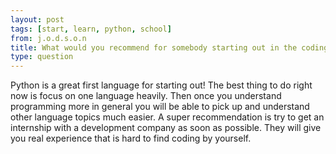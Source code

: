 ```yaml
---
layout: post
tags: [start, learn, python, school]
from: j.o.d.s.o.n
title: What would you recommend for somebody starting out in the coding industry? Right now I'm learning Python
type: question
---
```

Python is a great first language for starting out! The best thing to do right now is focus on one language heavily. Then once you understand programming more in general you will be able to pick up and understand other language topics much easier. A super recommendation is try to get an internship with a development company as soon as possible. They will give you real experience that is hard to find coding by yourself.
